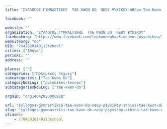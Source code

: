 ```yaml
---
title: "ΣΥΛΛΟΓΟΣ ΓΥΜΝΑΣΤΙΚΗΣ  TAE KWON DO  ΝΕΟΥ ΨΥΧΙΚΟΥ-Αθήνα-Tae Kwon Do"

facebook: ""

website: ""
organisation: "ΣΥΛΛΟΓΟΣ ΓΥΜΝΑΣΤΙΚΗΣ  TAE KWON DO  ΝΕΟΥ ΨΥΧΙΚΟΥ"
facebookorg: "https://www.facebook.com/taekwondohapkidoneou.psychikou/"
websiteorg: "no"
UID: "7042020140113school"
cities: ["Αθήνα"]
perioxi: ""
address: ""

places: [""]
categories: ["Πολεμικές τέχνες"]
subcategories: ["Tae Kwon Do"]
categoryNoSLug: ["polemikes-texnes"]
subcategoriesNoSLug: ["tae-kwon-do"]

orgUID: "org14042020000918"

url: "syllogos-gymnastikis-tae-kwon-do-neoy-psyxikoy-athina-tae-kwon-do/athina"
slug: "syllogos-gymnastikis-tae-kwon-do-neoy-psyxikoy-athina-tae-kwon-do"
aliases:
    - /7042020140113school
---
```





